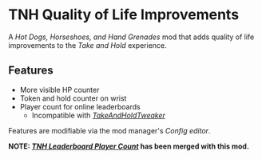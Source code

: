 # TNH Quality of Life Improvements
A *Hot Dogs, Horseshoes, and Hand Grenades* mod that adds quality of life improvements to the *Take and Hold* experience.

## Features
* More visible HP counter
* Token and hold counter on wrist
* Player count for online leaderboards
  * Incompatible with [*TakeAndHoldTweaker*](https://github.com/devyndamonster/TakeAndHoldTweaker/)

Features are modifiable via the mod manager's *Config editor*.

**NOTE: [*TNH Leaderboard Player Count*](https://github.com/muskit/TNH-Leaderboard-Player-Count/) has been merged with this mod.**